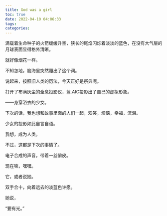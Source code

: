 ```yaml
---
title: God was a girl
toc: true
date: 2022-04-10 04:06:33
tags:
categories:
---
```





满载着生命种子的火箭缓缓升空，狭长的尾焰闪烁着淡淡的蓝色，在没有大气层的月球表面显得格外清晰。

就好像烟花一样。

不知怎地，脑海里突然蹦出了这个词。

说起来，按照旧人类的历法，今天正好是祭典呢。

打开了布满灰尘的全息投影仪，蓝.AIC投影出了自己的虚拟形象。

——身穿浴衣的少女。

下次的话，我也想和故事里面的人们一起，欢笑，烦恼，幸福，流泪。

少女的投影如此自言自语。

我想，成为人类。

不过，这都是下次的事情了。

电子合成的声音，带着一丝俏皮。

现在嘛，嘿嘿。

它，或者说她。

双手合十，向着远去的淡蓝色许愿。

她说，

“要有光。”

